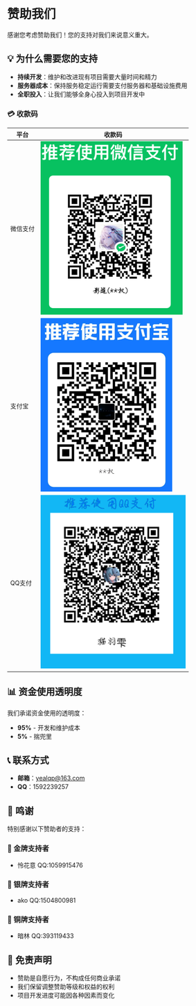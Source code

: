 # 赞助我们

感谢您考虑赞助我们！您的支持对我们来说意义重大。

## 💡 为什么需要您的支持

- **持续开发**：维护和改进现有项目需要大量时间和精力
- **服务器成本**：保持服务稳定运行需要支付服务器和基础设施费用
- **全职投入**：让我们能够全身心投入到项目开发中


### 💳 收款码

| 平台 | 收款码 |
|------|------|
| 微信支付 |![wx](/img/wxskm.png) |
| 支付宝 | ![zfb](/img/zfbskm.png) |
| QQ支付 | ![qq](/img/qqskm.png) |

## 📊 资金使用透明度

我们承诺资金使用的透明度：

- **95%** - 开发和维护成本
- **5%** - 揣兜里


## 📞 联系方式

- **邮箱**：yealqp@163.com
- **QQ**：1592239257

## 🙏 鸣谢

特别感谢以下赞助者的支持：

### 🥇 金牌支持者
- 怜花意 QQ:1059915476

### 🥈 银牌支持者
- ako QQ:1504800981

### 🥉 铜牌支持者
- 暗林 QQ:393119433


## 📝 免责声明

- 赞助是自愿行为，不构成任何商业承诺
- 我们保留调整赞助等级和权益的权利
- 项目开发进度可能因各种因素而变化
